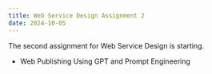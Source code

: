```yaml
---
title: Web Service Design Assignment 2
date: 2024-10-05
---
```


The second assignment for Web Service Design is starting.

<!--more-->
- Web Publishing Using GPT and Prompt Engineering